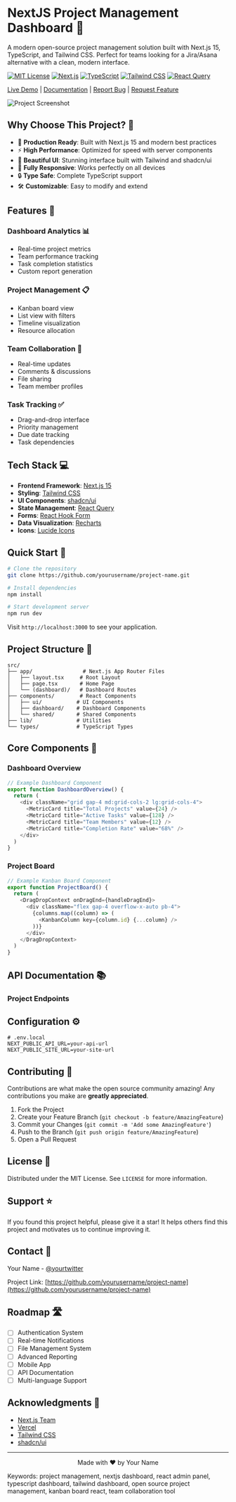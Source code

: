 # NextJS Project Management Dashboard 🚀 

A modern open-source project management solution built with Next.js 15, TypeScript, and Tailwind CSS. Perfect for teams looking for a Jira/Asana alternative with a clean, modern interface.

[![MIT License](https://img.shields.io/badge/License-MIT-green.svg)](https://choosealicense.com/licenses/mit/)
[![Next.js](https://img.shields.io/badge/Next.js-15-black)](https://nextjs.org/)
[![TypeScript](https://img.shields.io/badge/TypeScript-5.0-blue)](https://www.typescriptlang.org/)
[![Tailwind CSS](https://img.shields.io/badge/Tailwind-3.0-38bdf8)](https://tailwindcss.com/)
[![React Query](https://img.shields.io/badge/React%20Query-Latest-ff4154)](https://tanstack.com/query/latest)

[Live Demo](https://go-to-work.vercel.app) | [Documentation](#) | [Report Bug](#) | [Request Feature](#)

![Project Screenshot](screenshot.png)

## Why Choose This Project? 🤔

- 🎯 **Production Ready**: Built with Next.js 15 and modern best practices
- ⚡ **High Performance**: Optimized for speed with server components
- 🎨 **Beautiful UI**: Stunning interface built with Tailwind and shadcn/ui
- 📱 **Fully Responsive**: Works perfectly on all devices
- 🔒 **Type Safe**: Complete TypeScript support
- 🛠️ **Customizable**: Easy to modify and extend

## Features 🌟

### Dashboard Analytics 📊
- Real-time project metrics
- Team performance tracking
- Task completion statistics
- Custom report generation

### Project Management 📋
- Kanban board view
- List view with filters
- Timeline visualization
- Resource allocation

### Team Collaboration 👥
- Real-time updates
- Comments & discussions
- File sharing
- Team member profiles

### Task Tracking ✅
- Drag-and-drop interface
- Priority management
- Due date tracking
- Task dependencies

## Tech Stack 💻

- **Frontend Framework**: [Next.js 15](https://nextjs.org/)
- **Styling**: [Tailwind CSS](https://tailwindcss.com/)
- **UI Components**: [shadcn/ui](https://ui.shadcn.com/)
- **State Management**: [React Query](https://tanstack.com/query/latest)
- **Forms**: [React Hook Form](https://react-hook-form.com/)
- **Data Visualization**: [Recharts](https://recharts.org/)
- **Icons**: [Lucide Icons](https://lucide.dev/)

## Quick Start 🚀

```bash
# Clone the repository
git clone https://github.com/yourusername/project-name.git

# Install dependencies
npm install

# Start development server
npm run dev
```

Visit `http://localhost:3000` to see your application.

## Project Structure 📁

```
src/
├── app/                # Next.js App Router Files
│   ├── layout.tsx     # Root Layout
│   ├── page.tsx       # Home Page
│   └── (dashboard)/   # Dashboard Routes
├── components/        # React Components
│   ├── ui/           # UI Components
│   ├── dashboard/    # Dashboard Components
│   └── shared/       # Shared Components
├── lib/              # Utilities
└── types/            # TypeScript Types
```

## Core Components 🧩

### Dashboard Overview
```typescript
// Example Dashboard Component
export function DashboardOverview() {
  return (
    <div className="grid gap-4 md:grid-cols-2 lg:grid-cols-4">
      <MetricCard title="Total Projects" value={24} />
      <MetricCard title="Active Tasks" value={128} />
      <MetricCard title="Team Members" value={12} />
      <MetricCard title="Completion Rate" value="68%" />
    </div>
  )
}
```

### Project Board
```typescript
// Example Kanban Board Component
export function ProjectBoard() {
  return (
    <DragDropContext onDragEnd={handleDragEnd}>
      <div className="flex gap-4 overflow-x-auto pb-4">
        {columns.map((column) => (
          <KanbanColumn key={column.id} {...column} />
        ))}
      </div>
    </DragDropContext>
  )
}
```

## API Documentation 📚

### Project Endpoints


## Configuration ⚙️

```env
# .env.local
NEXT_PUBLIC_API_URL=your-api-url
NEXT_PUBLIC_SITE_URL=your-site-url
```

## Contributing 🤝

Contributions are what make the open source community amazing! Any contributions you make are **greatly appreciated**.

1. Fork the Project
2. Create your Feature Branch (`git checkout -b feature/AmazingFeature`)
3. Commit your Changes (`git commit -m 'Add some AmazingFeature'`)
4. Push to the Branch (`git push origin feature/AmazingFeature`)
5. Open a Pull Request

## License 📝

Distributed under the MIT License. See `LICENSE` for more information.

## Support ⭐

If you found this project helpful, please give it a star! It helps others find this project and motivates us to continue improving it.

## Contact 📧

Your Name - [@yourtwitter](https://twitter.com/yourtwitter)

Project Link: [https://github.com/yourusername/project-name](https://github.com/yourusername/project-name)

## Roadmap 🛣️

- [ ] Authentication System
- [ ] Real-time Notifications
- [ ] File Management System
- [ ] Advanced Reporting
- [ ] Mobile App
- [ ] API Documentation
- [ ] Multi-language Support

## Acknowledgments 🙏

- [Next.js Team](https://nextjs.org/)
- [Vercel](https://vercel.com/)
- [Tailwind CSS](https://tailwindcss.com/)
- [shadcn/ui](https://ui.shadcn.com/)

---

<p align="center">Made with ❤️ by Your Name</p>

Keywords: project management, nextjs dashboard, react admin panel, typescript dashboard, tailwind dashboard, open source project management, kanban board react, team collaboration tool

```

